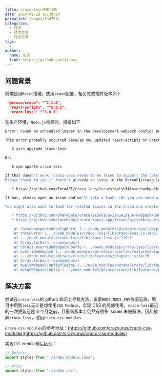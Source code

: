 ```yaml
---
title: craco-less使用问题
date: 2024-09-18 16:39:24
permalink: /pages/f0d76f/
categories:
  - 技术
  - 技术文档
  - 踩坑记录
tags:
  -
author:
  name: 东流
  link: https://github.com/Jinuss
---
```


## 问题背景

前端是用`React`搭建，使用`craco`配置，相关库或插件版本如下

```json
 "@craco/craco": "^7.1.0",
  "react-scripts": "^5.0.1",
  "craco-less": "^3.0.1"
```

在生产环境，`Node.js`构建时，报错如下

```bash
Error: Found an unhandled loader in the developement webpack config: node_modules/style-loader/index.js

This error probably occurred because you updated react-scripts or craco. Please try updating craco-less to the latest version:

   $ yarn upgrade craco-less

Or:

   $ npm update craco-less

If that doesn't work, craco-less needs to be fixed to support the latest version.
Please check to see if there's already an issue in the FormAPI/craco-less repo:

   * https://github.com/FormAPI/craco-less/issues?q=is%3Aissue+webpack+unknown+rule

If not, please open an issue and we'll take a look. (Or you can send a PR!)

You might also want to look for related issues in the craco and create-react-app repos:

   * https://github.com/sharegate/craco/issues?q=is%3Aissue+webpack+unknown+rule
   * https://github.com/facebook/create-react-app/issues?q=is%3Aissue+webpack+unknown+rule

    at throwUnexpectedConfigError (.../node_modules/@craco/craco/lib/plugin-utils.js:29:11)
    at throwError (.../node_modules/craco-less/lib/craco-less.js:14:5)
    at .../node_modules/craco-less/lib/craco-less.js:119:7
    at Array.forEach (<anonymous>)
    at Object.overrideWebpackConfig (.../node_modules/craco-less/lib/craco-less.js:51:11)
    at overrideWebpack (.../node_modules/@craco/craco/lib/features/plugins.js:42:40)
    at .../node_modules/@craco/craco/lib/features/plugins.js:64:29
    at Array.forEach (<anonymous>)
    at applyWebpackConfigPlugins (.../node_modules/@craco/craco/lib/features/plugins.js:63:29)
    at mergeWebpackConfig (.../node_modules/@craco/craco/lib/features/webpack/merge-webpack-config.js:67:30)
```

## 解决方案

尝试在`craco-less`的 github 和网上寻找方法，设置`NODE_NODE_ENV`依旧无效，项目中用到`less`无非是想使用`CSS Module`，实现 CSS 的局部使用。`craco-less`最近的一次更新还是 8 个月之前，且最新版本上仍然有很多 issues 未被解决，因此放弃`craco-less`，改用`craco-css-modules`

`craco-css-modules`的参考地址：[https://github.com/crazyurus/craco-css-modules](https://github.com/crazyurus/craco-css-modules)

实现`CSS Module`前后区别：

```js
// Before
import styles from "./index.module.less";

// After
import styles from "./index.css";
```
